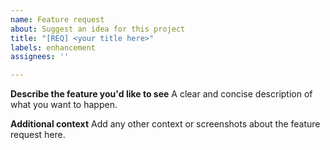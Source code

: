 ```yaml
---
name: Feature request
about: Suggest an idea for this project
title: "[REQ] <your title here>"
labels: enhancement
assignees: ''

---
```


**Describe the feature you'd like to see**
A clear and concise description of what you want to happen.

**Additional context**
Add any other context or screenshots about the feature request here.
